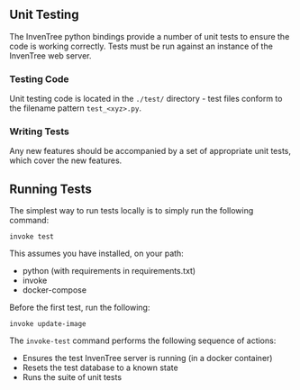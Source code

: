 ## Unit Testing

The InvenTree python bindings provide a number of unit tests to ensure the code is working correctly. Tests must be run against an instance of the InvenTree web server.

### Testing Code

Unit testing code is located in the `./test/` directory - test files conform to the filename pattern `test_<xyz>.py`.

### Writing Tests

Any new features should be accompanied by a set of appropriate unit tests, which cover the new features.

## Running Tests

The simplest way to run tests locally is to simply run the following command:

```
invoke test
```

This assumes you have installed, on your path:

- python (with requirements in requirements.txt)
- invoke
- docker-compose

Before the first test, run the following:

```
invoke update-image
```

The `invoke-test` command performs the following sequence of actions:

- Ensures the test InvenTree server is running (in a docker container)
- Resets the test database to a known state
- Runs the suite of unit tests
